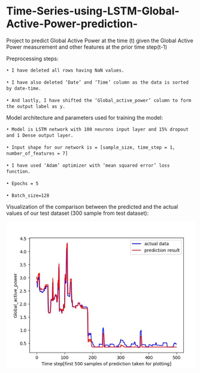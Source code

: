 # Time-Series-using-LSTM-Global-Active-Power-prediction-
Project to predict Global Active Power at the time (t) given the Global Active Power measurement and other features at the prior time step(t-1)


Preprocessing steps:

    • I have deleted all rows having NaN values.

    • I have also deleted ‘Date’ and ‘Time’ column as the data is sorted by date-time.

    • And lastly, I have shifted the ‘Global_active_power’ column to form the output label as y.

Model architecture and parameters used for training the model:

    • Model is LSTM network with 100 neurons input layer and 15% dropout and 1 Dense output layer.
    
    • Input shape for our network is = [sample_size, time_step = 1, number_of_features = 7]
    
    • I have used ‘Adam’ optimizer with ‘mean squared error’ loss function.
    
    • Epochs = 5
    
    • Batch_size=128

Visualization of the comparison between the predicted and the actual values of our test dataset (300 sample from test dataset):


![](result.JPG)
